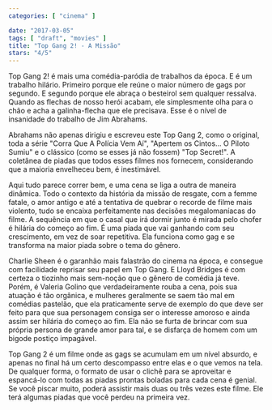 ```yaml
---
categories: [ "cinema" ]

date: "2017-03-05"
tags: [ "draft", "movies" ]
title: "Top Gang 2! - A Missão"
stars: "4/5"
---
```

Top Gang 2! é mais uma comédia-paródia de trabalhos da época. E é um trabalho hilário. Primeiro porque ele reúne o maior número de gags por segundo. E segundo porque ele abraça o besteirol sem qualquer ressalva. Quando as flechas de nosso herói acabam, ele simplesmente olha para o chão e acha a galinha-flecha que ele precisava. Esse é o nível de insanidade do trabalho de Jim Abrahams.

Abrahams não apenas dirigiu e escreveu este Top Gang 2, como o original, toda a série "Corra Que A Polícia Vem Aí", "Apertem os Cintos... O Piloto Sumiu" e o clássico (como se esses já não fossem) "Top Secret!". A coletânea de piadas que todos esses filmes nos fornecem, considerando que a maioria envelheceu bem, é inestimável.

Aqui tudo parece correr bem, e uma cena se liga a outra de maneira dinâmica. Todo o contexto da história da missão de resgate, com a femme fatale, o amor antigo e até a tentativa de quebrar o recorde de filme mais violento, tudo se encaixa perfeitamente nas decisões megalomaníacas do filme. A sequência em que o casal que irá dormir junto é mirada pelo chofer é hilária do começo ao fim. É uma piada que vai ganhando com seu crescimento, em vez de soar repetitiva. Ela funciona como gag e se transforma na maior piada sobre o tema do gênero.

Charlie Sheen é o garanhão mais falastrão do cinema na época, e consegue com facilidade reprisar seu papel em Top Gang. E Lloyd Bridges é com certeza o tiozinho mais sem-noção que o gênero de comédia já teve. Porém, é Valeria Golino que verdadeiramente rouba a cena, pois sua atuação é tão orgânica, e mulheres geralmente se saem tão mal em comédias pastelão, que ela praticamente serve de exemplo do que deve ser feito para que sua personagem consiga ser o interesse amoroso e ainda assim ser hilária do começo ao fim. Ela não se furta de brincar com sua própria persona de grande amor para tal, e se disfarça de homem com um bigode postiço impagável.

Top Gang 2 é um filme onde as gags se acumulam em um nível absurdo, e apenas no final há um certo descompasso entre elas e o que vemos na tela. De qualquer forma, o formato de usar o clichê para se aproveitar e espancá-lo com todas as piadas prontas boladas para cada cena é genial. Se você piscar muito, poderá assistir mais duas ou três vezes este filme. Ele terá algumas piadas que você perdeu na primeira vez.
